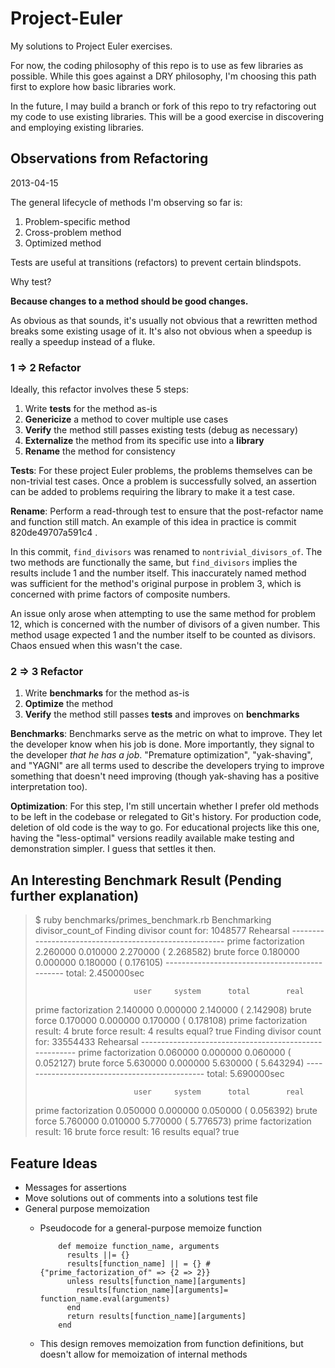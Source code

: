 Project-Euler
=============

My solutions to Project Euler exercises.

For now, the coding philosophy of this repo is to use as few libraries as
possible.  While this goes against a DRY philosophy, I'm choosing this path
first to explore how basic libraries work.

In the future, I may build a branch or fork of this repo to try refactoring out
my code to use existing libraries.  This will be a good exercise in discovering
and employing existing libraries.


## Observations from Refactoring
2013-04-15

The general lifecycle of methods I'm observing so far is:

1.  Problem-specific method
2.  Cross-problem method
3.  Optimized method

Tests are useful at transitions (refactors) to prevent certain blindspots.

Why test?

**Because changes to a method should be good changes.**

As obvious as that sounds, it's usually not obvious that a rewritten method
breaks some existing usage of it.  It's also not obvious when a speedup is
really a speedup instead of a fluke.

### 1 => 2 Refactor
Ideally, this refactor involves these 5 steps:

1. Write **tests** for the method as-is
2. **Genericize** a method to cover multiple use cases
3. **Verify** the method still passes existing tests (debug as necessary)
4. **Externalize** the method from its specific use into a **library**
5. **Rename** the method for consistency

**Tests**: For these project Euler problems, the problems themselves can be
non-trivial test cases.  Once a problem is successfully solved, an assertion
can be added to problems requiring the library to make it a test case.

**Rename**: Perform a read-through test to ensure that the post-refactor name
and function still match.  An example of this idea in practice is commit
820de49707a591c4 .

In this commit, `find_divisors` was renamed to `nontrivial_divisors_of`.  The
two methods are functionally the same, but `find_divisors` implies the results
include 1 and the number itself.  This inaccurately named method was
sufficient for the method's original purpose in problem 3, which is concerned
with prime factors of composite numbers.

An issue only arose when attempting to use the same method for problem 12,
which is concerned with the number of divisors of a given number.  This method
usage expected 1 and the number itself to be counted as divisors.  Chaos ensued
when this wasn't the case.

### 2 => 3 Refactor

1. Write **benchmarks** for the method as-is
2. **Optimize** the method
3. **Verify** the method still passes **tests** and improves on **benchmarks**

**Benchmarks**: Benchmarks serve as the metric on what to improve.  They let
the developer know when his job is done.  More importantly, they signal to the
developer *that he has a job*.  "Premature optimization", "yak-shaving", and
"YAGNI" are all terms used to describe the developers trying to improve
something that doesn't need improving (though yak-shaving has a positive
interpretation too).

**Optimization**: For this step, I'm still uncertain whether I prefer old
methods to be left in the codebase or relegated to Git's history.  For
production code, deletion of old code is the way to go.  For educational
projects like this one, having the "less-optimal" versions readily available
make testing and demonstration simpler.  I guess that settles it then.

## An Interesting Benchmark Result (Pending further explanation)

> $ ruby benchmarks/primes_benchmark.rb
> Benchmarking divisor_count_of
> Finding divisor count for:
> 1048577
> Rehearsal -------------------------------------------------------
> prime factorization   2.260000   0.010000   2.270000 (  2.268582)
> brute force           0.180000   0.000000   0.180000 (  0.176105)
> ---------------------------------------------- total: 2.450000sec
>
>                           user     system      total        real
> prime factorization   2.140000   0.000000   2.140000 (  2.142908)
> brute force           0.170000   0.000000   0.170000 (  0.178108)
> prime factorization result: 4
> brute force result: 4
> results equal?
> true
> Finding divisor count for:
> 33554433
> Rehearsal -------------------------------------------------------
> prime factorization   0.060000   0.000000   0.060000 (  0.052127)
> brute force           5.630000   0.000000   5.630000 (  5.643294)
> ---------------------------------------------- total: 5.690000sec
>
>                           user     system      total        real
> prime factorization   0.050000   0.000000   0.050000 (  0.056392)
> brute force           5.760000   0.010000   5.770000 (  5.776573)
> prime factorization result: 16
> brute force result: 16
> results equal?
> true

## Feature Ideas

- Messages for assertions
- Move solutions out of comments into a solutions test file
- General purpose memoization
  - Pseudocode for a general-purpose memoize function

            def memoize function_name, arguments
              results ||= {}
              results[function_name] || = {} # {"prime_factorization_of" => {2 => 2}}
              unless results[function_name][arguments]
                results[function_name][arguments]= function_name.eval(arguments)
              end
              return results[function_name][arguments]
            end
    
  - This design removes memoization from function definitions, but doesn't
  allow for memoization of internal methods
